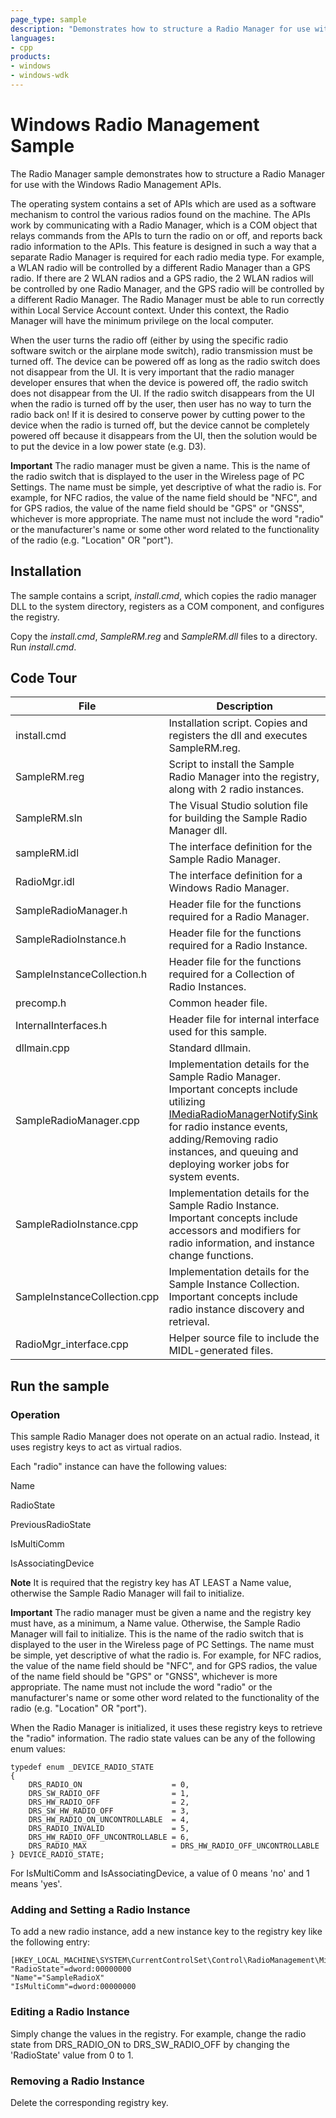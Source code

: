 ```yaml
---
page_type: sample
description: "Demonstrates how to structure a Radio Manager for use with the Windows Radio Management APIs."
languages:
- cpp
products:
- windows
- windows-wdk
---
```


<!---
    name: Windows Radio Management Sample
    platform: WDM
    language: cpp
    category: Network Radio
    description: Demonstrates how to structure a Radio Manager for use with the Windows Radio Management APIs.
    samplefwlink: http://go.microsoft.com/fwlink/p/?LinkId=617920
--->

# Windows Radio Management Sample

The Radio Manager sample demonstrates how to structure a Radio Manager for use with the Windows Radio Management APIs.

The operating system contains a set of APIs which are used as a software mechanism to control the various radios found on the machine. The APIs work by communicating with a Radio Manager, which is a COM object that relays commands from the APIs to turn the radio on or off, and reports back radio information to the APIs. This feature is designed in such a way that a separate Radio Manager is required for each radio media type. For example, a WLAN radio will be controlled by a different Radio Manager than a GPS radio. If there are 2 WLAN radios and a GPS radio, the 2 WLAN radios will be controlled by one Radio Manager, and the GPS radio will be controlled by a different Radio Manager. The Radio Manager must be able to run correctly within Local Service Account context. Under this context, the Radio Manager will have the minimum privilege on the local computer.

When the user turns the radio off (either by using the specific radio software switch or the airplane mode switch), radio transmission must be turned off. The device can be powered off as long as the radio switch does not disappear from the UI. It is very important that the radio manager developer ensures that when the device is powered off, the radio switch does not disappear from the UI. If the radio switch disappears from the UI when the radio is turned off by the user, then user has no way to turn the radio back on! If it is desired to conserve power by cutting power to the device when the radio is turned off, but the device cannot be completely powered off because it disappears from the UI, then the solution would be to put the device in a low power state (e.g. D3).

**Important** The radio manager must be given a name. This is the name of the radio switch that is displayed to the user in the Wireless page of PC Settings. The name must be simple, yet descriptive of what the radio is. For example, for NFC radios, the value of the name field should be "NFC", and for GPS radios, the value of the name field should be "GPS" or "GNSS", whichever is more appropriate. The name must not include the word "radio" or the manufacturer's name or some other word related to the functionality of the radio (e.g. "Location" OR "port").


Installation
------------

The sample contains a script, *install.cmd*, which copies the radio manager DLL to the system directory, registers as a COM component, and configures the registry.

Copy the *install.cmd*, *SampleRM.reg* and *SampleRM.dll* files to a directory. Run *install.cmd*.

Code Tour
---------

File | Description
-----|-----
install.cmd | Installation script. Copies and registers the dll and executes SampleRM.reg.
SampleRM.reg | Script to install the Sample Radio Manager into the registry, along with 2 radio instances.
SampleRM.sln | The Visual Studio solution file for building the Sample Radio Manager dll.
sampleRM.idl |The interface definition for the Sample Radio Manager.
RadioMgr.idl | The interface definition for a Windows Radio Manager.
SampleRadioManager.h | Header file for the functions required for a Radio Manager.
SampleRadioInstance.h | Header file for the functions required for a Radio Instance.
SampleInstanceCollection.h | Header file for the functions required for a Collection of Radio Instances.
precomp.h | Common header file.
InternalInterfaces.h | Header file for internal interface used for this sample.
dllmain.cpp | Standard dllmain.
SampleRadioManager.cpp | Implementation details for the Sample Radio Manager. Important concepts include utilizing [IMediaRadioManagerNotifySink](http://msdn.microsoft.com/en-us/library/windows/hardware/hh406534) for radio instance events, adding/Removing radio instances, and queuing and deploying worker jobs for system events.
SampleRadioInstance.cpp | Implementation details for the Sample Radio Instance. Important concepts include accessors and modifiers for radio information, and instance change functions.
SampleInstanceCollection.cpp | Implementation details for the Sample Instance Collection. Important concepts include radio instance discovery and retrieval.
RadioMgr\_interface.cpp | Helper source file to include the MIDL-generated files.

Run the sample
--------------

### Operation ###

This sample Radio Manager does not operate on an actual radio. Instead, it uses registry keys to act as virtual radios.

Each "radio" instance can have the following values:

Name

RadioState

PreviousRadioState

IsMultiComm

IsAssociatingDevice

**Note** It is required that the registry key has AT LEAST a Name value, otherwise the Sample Radio Manager will fail to initialize.

**Important** The radio manager must be given a name and the registry key must have, as a minimum, a Name value. Otherwise, the Sample Radio Manager will fail to initialize. This is the name of the radio switch that is displayed to the user in the Wireless page of PC Settings. The name must be simple, yet descriptive of what the radio is. For example, for NFC radios, the value of the name field should be "NFC", and for GPS radios, the value of the name field should be "GPS" or "GNSS", whichever is more appropriate. The name must not include the word "radio" or the manufacturer's name or some other word related to the functionality of the radio (e.g. "Location" OR "port").

When the Radio Manager is initialized, it uses these registry keys to retrieve the "radio" information. The radio state values can be any of the following enum values:


```c_cpp
typedef enum _DEVICE_RADIO_STATE
{
    DRS_RADIO_ON                    = 0,
    DRS_SW_RADIO_OFF                = 1,
    DRS_HW_RADIO_OFF                = 2,
    DRS_SW_HW_RADIO_OFF             = 3,
    DRS_HW_RADIO_ON_UNCONTROLLABLE  = 4,
    DRS_RADIO_INVALID               = 5,
    DRS_HW_RADIO_OFF_UNCONTROLLABLE = 6,
    DRS_RADIO_MAX                   = DRS_HW_RADIO_OFF_UNCONTROLLABLE
} DEVICE_RADIO_STATE;
```

For IsMultiComm and IsAssociatingDevice, a value of 0 means 'no' and 1 means 'yes'.

### Adding and Setting a Radio Instance ###

To add a new radio instance, add a new instance key to the registry key like the following entry:

```
[HKEY_LOCAL_MACHINE\SYSTEM\CurrentControlSet\Control\RadioManagement\Misc\SampleRadioManager\SampleRadioX]
"RadioState"=dword:00000000
"Name"="SampleRadioX"
"IsMultiComm"=dword:00000000
```

### Editing a Radio Instance ###

Simply change the values in the registry. For example, change the radio state from DRS\_RADIO\_ON to DRS\_SW\_RADIO\_OFF by changing the 'RadioState' value from 0 to 1.

### Removing a Radio Instance ###

Delete the corresponding registry key.
